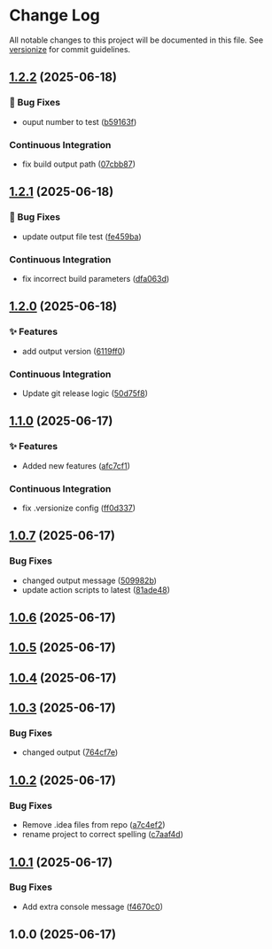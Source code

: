 # Change Log

All notable changes to this project will be documented in this file. See [versionize](https://github.com/versionize/versionize) for commit guidelines.

<a name="1.2.2"></a>
## [1.2.2](https://www.github.com/jeffu231/BuildTestConsoleApp/releases/tag/v1.2.2) (2025-06-18)

### 🐛 Bug Fixes

* ouput number to test ([b59163f](https://www.github.com/jeffu231/BuildTestConsoleApp/commit/b59163f16eea3e8b1c817b5bea9c4e3a2c5d762f))

### Continuous Integration

* fix build output path ([07cbb87](https://www.github.com/jeffu231/BuildTestConsoleApp/commit/07cbb8793ecb12968e423287c7db92c1350a64a2))

<a name="1.2.1"></a>
## [1.2.1](https://www.github.com/jeffu231/BuildTestConsoleApp/releases/tag/v1.2.1) (2025-06-18)

### 🐛 Bug Fixes

* update output file test ([fe459ba](https://www.github.com/jeffu231/BuildTestConsoleApp/commit/fe459ba4f014533eecb3c30873a53a9f95489f55))

### Continuous Integration

* fix incorrect build parameters ([dfa063d](https://www.github.com/jeffu231/BuildTestConsoleApp/commit/dfa063dd34ec36f0f49844798c0a34ad5a155640))

<a name="1.2.0"></a>
## [1.2.0](https://www.github.com/jeffu231/BuildTestConsoleApp/releases/tag/v1.2.0) (2025-06-18)

### ✨ Features

* add output version ([6119ff0](https://www.github.com/jeffu231/BuildTestConsoleApp/commit/6119ff05fae37ce07cd70117dd8b85199bd1ca07))

### Continuous Integration

* Update git release logic ([50d75f8](https://www.github.com/jeffu231/BuildTestConsoleApp/commit/50d75f814800b0cc59887e30dad5b5354b97ae15))

<a name="1.1.0"></a>
## [1.1.0](https://www.github.com/jeffu231/BuildTestConsoleApp/releases/tag/v1.1.0) (2025-06-17)

### ✨ Features

* Added new features ([afc7cf1](https://www.github.com/jeffu231/BuildTestConsoleApp/commit/afc7cf16d4f11a21b3bde3500917d407f99b3ebc))

### Continuous Integration

* fix .versionize config ([ff0d337](https://www.github.com/jeffu231/BuildTestConsoleApp/commit/ff0d337a3aff6cba7e2c150f159a0f8004250bdc))

<a name="1.0.7"></a>
## [1.0.7](https://www.github.com/jeffu231/BuildTestConsoleApp/releases/tag/v1.0.7) (2025-06-17)

### Bug Fixes

* changed output message ([509982b](https://www.github.com/jeffu231/BuildTestConsoleApp/commit/509982b12f6934273ee6ccb6bb04dce8dedac491))
* update action scripts to latest ([81ade48](https://www.github.com/jeffu231/BuildTestConsoleApp/commit/81ade488a60aed5582260b90699c7ec2c4e3b63c))

<a name="1.0.6"></a>
## [1.0.6](https://www.github.com/jeffu231/BuildTestConsoleApp/releases/tag/v1.0.6) (2025-06-17)

<a name="1.0.5"></a>
## [1.0.5](https://www.github.com/jeffu231/BuildTestConsoleApp/releases/tag/v1.0.5) (2025-06-17)

<a name="1.0.4"></a>
## [1.0.4](https://www.github.com/jeffu231/BuildTestConsoleApp/releases/tag/v1.0.4) (2025-06-17)

<a name="1.0.3"></a>
## [1.0.3](https://www.github.com/jeffu231/BuildTestConsoleApp/releases/tag/v1.0.3) (2025-06-17)

### Bug Fixes

* changed output ([764cf7e](https://www.github.com/jeffu231/BuildTestConsoleApp/commit/764cf7e7f282f6da5c1dffc56cb576d1287d86aa))

<a name="1.0.2"></a>
## [1.0.2](https://www.github.com/jeffu231/BuildTestConsoleApp/releases/tag/v1.0.2) (2025-06-17)

### Bug Fixes

* Remove .idea files from repo ([a7c4ef2](https://www.github.com/jeffu231/BuildTestConsoleApp/commit/a7c4ef24a046acf7f1b3135e1ef1f26d6b69a3ec))
* rename project to correct spelling ([c7aaf4d](https://www.github.com/jeffu231/BuildTestConsoleApp/commit/c7aaf4d1789ebdf12679fae65a7291f449c1749f))

<a name="1.0.1"></a>
## [1.0.1](https://www.github.com/jeffu231/BuildTestConsoleApp/releases/tag/v1.0.1) (2025-06-17)

### Bug Fixes

* Add extra console message ([f4670c0](https://www.github.com/jeffu231/BuildTestConsoleApp/commit/f4670c0ef41e0283eab076e0c99b7e0d625c0b6f))

<a name="1.0.0"></a>
## 1.0.0 (2025-06-17)

